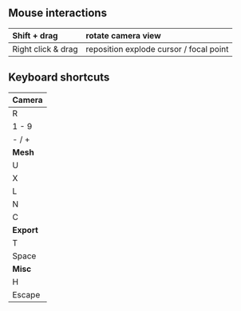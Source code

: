 ## Mouse interactions ##

| Shift + drag | rotate camera view |
|:-------------|:-------------------|
| Right click & drag | reposition explode cursor / focal point |

## Keyboard shortcuts ##

| **Camera** |
|:-----------|
| R | turn auto-rotation on/off |
| 1 - 9 | trigger camera preset (by default only 5 are defined) |
| - / + | adjust camera zoom |
| **Mesh** |
| U | turn mesh animation on/off |
| X | rebuild meshes |
| L | turn lighting on/off |
| N | turn updating triangle reflection vectors on/off |
| C | turn manual explode cursor on/off |
| **Export** | **only available when running as desktop application** |
| T | Export current frame as high resolution asset |
| Space | Start/Stop recording of image sequence |
| **Misc** |
| H | turn help/usage instructions on/off |
| Escape | quit application (or Command+Q on OSX / Alt+F4 on Windows)|